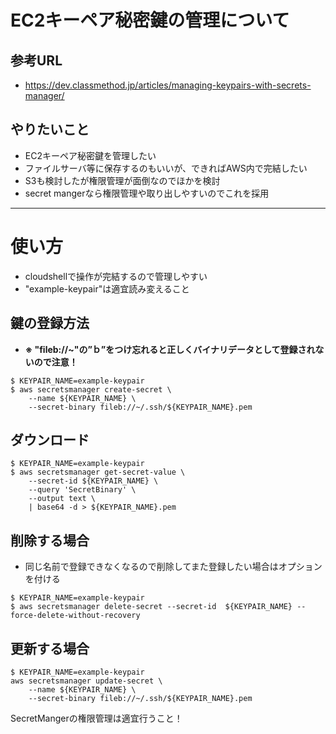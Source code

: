 # EC2キーペア秘密鍵の管理について

## 参考URL
- https://dev.classmethod.jp/articles/managing-keypairs-with-secrets-manager/

## やりたいこと
- EC2キーペア秘密鍵を管理したい
- ファイルサーバ等に保存するのもいいが、できればAWS内で完結したい
- S3も検討したが権限管理が面倒なのでほかを検討
- secret mangerなら権限管理や取り出しやすいのでこれを採用

---

# 使い方
- cloudshellで操作が完結するので管理しやすい
- "example-keypair"は適宜読み変えること

## 鍵の登録方法
- **※ "fileb://~"の”ｂ”をつけ忘れると正しくバイナリデータとして登録されないので注意！**
```
$ KEYPAIR_NAME=example-keypair
$ aws secretsmanager create-secret \
    --name ${KEYPAIR_NAME} \
    --secret-binary fileb://~/.ssh/${KEYPAIR_NAME}.pem
```

## ダウンロード
```
$ KEYPAIR_NAME=example-keypair
$ aws secretsmanager get-secret-value \
    --secret-id ${KEYPAIR_NAME} \
    --query 'SecretBinary' \
    --output text \
    | base64 -d > ${KEYPAIR_NAME}.pem
```

## 削除する場合
- 同じ名前で登録できなくなるので削除してまた登録したい場合はオプションを付ける
```
$ KEYPAIR_NAME=example-keypair
$ aws secretsmanager delete-secret --secret-id  ${KEYPAIR_NAME} --force-delete-without-recovery
```

## 更新する場合
```
$ KEYPAIR_NAME=example-keypair
aws secretsmanager update-secret \
    --name ${KEYPAIR_NAME} \
    --secret-binary fileb://~/.ssh/${KEYPAIR_NAME}.pem
```

SecretMangerの権限管理は適宜行うこと！

